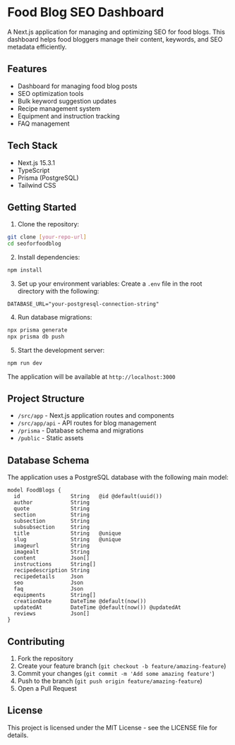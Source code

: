 # Food Blog SEO Dashboard

A Next.js application for managing and optimizing SEO for food blogs. This dashboard helps food bloggers manage their content, keywords, and SEO metadata efficiently.

## Features

- Dashboard for managing food blog posts
- SEO optimization tools
- Bulk keyword suggestion updates
- Recipe management system
- Equipment and instruction tracking
- FAQ management

## Tech Stack

- Next.js 15.3.1
- TypeScript
- Prisma (PostgreSQL)
- Tailwind CSS

## Getting Started

1. Clone the repository:

```bash
git clone [your-repo-url]
cd seoforfoodblog
```

2. Install dependencies:

```bash
npm install
```

3. Set up your environment variables:
   Create a `.env` file in the root directory with the following:

```
DATABASE_URL="your-postgresql-connection-string"
```

4. Run database migrations:

```bash
npx prisma generate
npx prisma db push
```

5. Start the development server:

```bash
npm run dev
```

The application will be available at `http://localhost:3000`

## Project Structure

- `/src/app` - Next.js application routes and components
- `/src/app/api` - API routes for blog management
- `/prisma` - Database schema and migrations
- `/public` - Static assets

## Database Schema

The application uses a PostgreSQL database with the following main model:

```prisma
model FoodBlogs {
  id                String   @id @default(uuid())
  author            String
  quote             String
  section           String
  subsection        String
  subsubsection     String
  title             String   @unique
  slug              String   @unique
  imageurl          String
  imagealt          String
  content           Json[]
  instructions      String[]
  recipedescription String
  recipedetails     Json
  seo               Json
  faq               Json
  equipments        String[]
  creationDate      DateTime @default(now())
  updatedAt         DateTime @default(now()) @updatedAt
  reviews           Json[]
}
```

## Contributing

1. Fork the repository
2. Create your feature branch (`git checkout -b feature/amazing-feature`)
3. Commit your changes (`git commit -m 'Add some amazing feature'`)
4. Push to the branch (`git push origin feature/amazing-feature`)
5. Open a Pull Request

## License

This project is licensed under the MIT License - see the LICENSE file for details.
